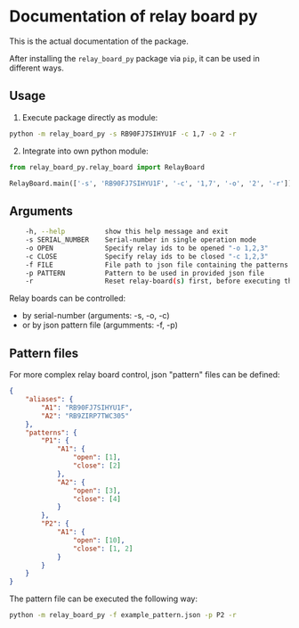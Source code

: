 # Documentation of relay board py
This is the actual documentation of the package.

After installing the `relay_board_py` package via `pip`, it can be used in different ways.

## Usage
1. Execute package directly as module:
```bash
python -m relay_board_py -s RB90FJ7SIHYU1F -c 1,7 -o 2 -r
```

2. Integrate into own python module:
```python
from relay_board_py.relay_board import RelayBoard

RelayBoard.main(['-s', 'RB90FJ7SIHYU1F', '-c', '1,7', '-o', '2', '-r'])
```

## Arguments
```bash
	-h, --help          show this help message and exit
	-s SERIAL_NUMBER    Serial-number in single operation mode
	-o OPEN             Specify relay ids to be opened "-o 1,2,3"
	-c CLOSE            Specify relay ids to be closed "-c 1,2,3"
	-f FILE             File path to json file containing the patterns
	-p PATTERN          Pattern to be used in provided json file
	-r                  Reset relay-board(s) first, before executing the operations
```

Relay boards can be controlled:
- by serial-number (arguments: -s, -o, -c)
- or by json pattern file (argumments: -f, -p)

## Pattern files
For more complex relay board control, json "pattern" files can be defined:
```json
{
	"aliases": {
		"A1": "RB90FJ7SIHYU1F",
		"A2": "RB9ZIRP7TWC305"
	},
	"patterns": {
		"P1": {
			"A1": {
				"open": [1],
				"close": [2]
			},
			"A2": {
				"open": [3],
				"close": [4]
			}
		},
		"P2": {
			"A1": {
				"open": [10],
				"close": [1, 2]
			}
		}
	}
}
```

The pattern file can be executed the following way:
```bash
python -m relay_board_py -f example_pattern.json -p P2 -r
```
